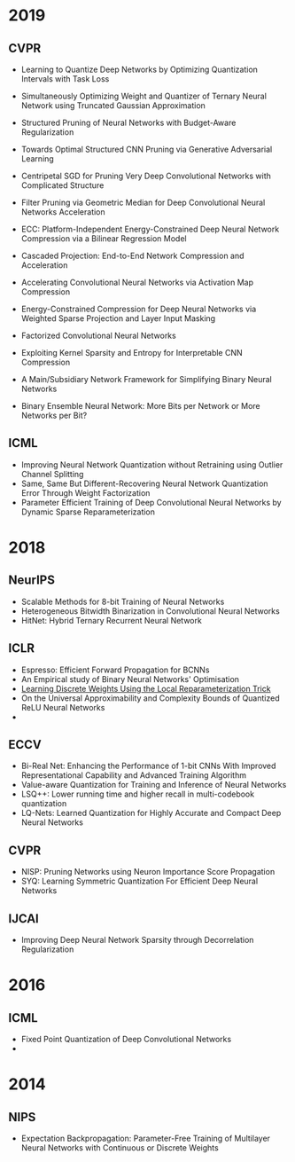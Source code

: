 # 2019

## CVPR

- Learning to Quantize Deep Networks by Optimizing Quantization Intervals with Task Loss

- Simultaneously Optimizing Weight and Quantizer of Ternary Neural Network using Truncated Gaussian Approximation

- Structured Pruning of Neural Networks with Budget-Aware Regularization

- Towards Optimal Structured CNN Pruning via Generative Adversarial Learning

- Centripetal SGD for Pruning Very Deep Convolutional Networks with Complicated Structure

- Filter Pruning via Geometric Median for Deep Convolutional Neural Networks Acceleration

- ECC: Platform-Independent Energy-Constrained Deep Neural Network Compression via a Bilinear Regression Model

- Cascaded Projection: End-to-End Network Compression and Acceleration

- Accelerating Convolutional Neural Networks via Activation Map Compression

- Energy-Constrained Compression for Deep Neural Networks via Weighted Sparse Projection and Layer Input Masking

- Factorized Convolutional Neural Networks

- Exploiting Kernel Sparsity and Entropy for Interpretable CNN Compression

- A Main/Subsidiary Network Framework for Simplifying Binary Neural Networks

- Binary Ensemble Neural Network: More Bits per Network or More Networks per Bit?

  

## ICML

- Improving Neural Network Quantization without Retraining using Outlier Channel Splitting
- Same, Same But Different-Recovering Neural Network Quantization Error Through Weight Factorization
- Parameter Efficient Training of Deep Convolutional Neural Networks by Dynamic Sparse Reparameterization



# 2018

## NeurIPS

* Scalable Methods for 8-bit Training of Neural Networks
* Heterogeneous Bitwidth Binarization in Convolutional Neural Networks
* HitNet: Hybrid Ternary Recurrent Neural Network

## ICLR

* Espresso: Efficient Forward Propagation for BCNNs
* An Empirical study of Binary Neural Networks' Optimisation
* [Learning Discrete Weights Using the Local Reparameterization Trick](https://arxiv.org/abs/1710.07739)
* On the Universal Approximability and Complexity Bounds of Quantized ReLU Neural Networks
* 

## ECCV

* Bi-Real Net: Enhancing the Performance of 1-bit CNNs With Improved Representational Capability and Advanced Training Algorithm
* Value-aware Quantization for Training and Inference of Neural Networks
* LSQ++: Lower running time and higher recall in multi-codebook quantization
* LQ-Nets: Learned Quantization for Highly Accurate and Compact Deep Neural Networks



## CVPR ##

- NISP: Pruning Networks using Neuron Importance Score Propagation
- SYQ: Learning Symmetric Quantization For Efficient Deep Neural Networks



## IJCAI ##

- Improving Deep Neural Network Sparsity through Decorrelation Regularization



# 2016

## ICML

* Fixed Point Quantization of Deep Convolutional Networks
* 





# 2014

## NIPS

* Expectation Backpropagation: Parameter-Free Training of Multilayer Neural Networks with Continuous or Discrete Weights